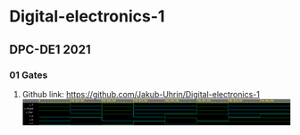 # Digital-electronics-1
## DPC-DE1  2021
### 01 Gates
1. Github link: https://github.com/Jakub-Uhrin/Digital-electronics-1
![Screenshot](signals.png)


